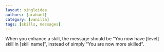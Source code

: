 ```yaml
---
layout: singleidea
authors: [arahael]
category: [vanilla]
tags: [skills, messages]
---
```

When you enhance a skill, the message should be "You now have [level] skill in
[skill name]", instead of simply "You are now more skilled".
